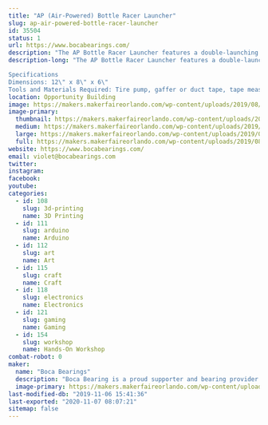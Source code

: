 ```yaml
---
title: "AP (Air-Powered) Bottle Racer Launcher"
slug: ap-air-powered-bottle-racer-launcher
id: 35504
status: 1
url: https://www.bocabearings.com/
description: "The AP Bottle Racer Launcher features a double-launching mechanism"
description-long: "The AP Bottle Racer Launcher features a double-launching mechanism, where one air pressure source can be attached to race two bottle rocket cars side by side for 30 feet or more, depending on the air pressure used. Below are the specifications.  

Specifications
Dimensions: 12\" x 8\" x 6\"
Tools and Materials Required: Tire pump, gaffer or duct tape, tape measure, scissors, AP Bottle Racers, 2 towels (for deceleration)"
location: Opportunity Building
image: https://makers.makerfaireorlando.com/wp-content/uploads/2019/08/20190801_115451-830x1024.jpg
image-primary:
  thumbnail: https://makers.makerfaireorlando.com/wp-content/uploads/2019/08/20190801_115451-150x150.jpg
  medium: https://makers.makerfaireorlando.com/wp-content/uploads/2019/08/20190801_115451-243x300.jpg
  large: https://makers.makerfaireorlando.com/wp-content/uploads/2019/08/20190801_115451-830x1024.jpg
  full: https://makers.makerfaireorlando.com/wp-content/uploads/2019/08/20190801_115451.jpg
website: https://www.bocabearings.com/
email: violet@bocabearings.com
twitter: 
instagram: 
facebook: 
youtube: 
categories:
  - id: 108
    slug: 3d-printing
    name: 3D Printing
  - id: 111
    slug: arduino
    name: Arduino
  - id: 112
    slug: art
    name: Art
  - id: 115
    slug: craft
    name: Craft
  - id: 118
    slug: electronics
    name: Electronics
  - id: 121
    slug: gaming
    name: Gaming
  - id: 154
    slug: workshop
    name: Hands-On Workshop
combat-robot: 0
maker:
  name: "Boca Bearings"
  description: "Boca Bearing is a proud supporter and bearing provider for makers all over the world. Based in South Florida, Boca Bearings provides all types of bearings for robotics, remote-controlled aircraft, 3D printers, industrial equipment- you name it! If it rotates, it probably has our bearing inside of it! "
  image-primary: https://makers.makerfaireorlando.com/wp-content/uploads/2015/08/BocaBearings-Logo-Tagline-1024x427.jpg
last-modified-db: "2019-11-06 15:41:36"
last-exported: "2020-11-07 08:07:21"
sitemap: false
---
```

